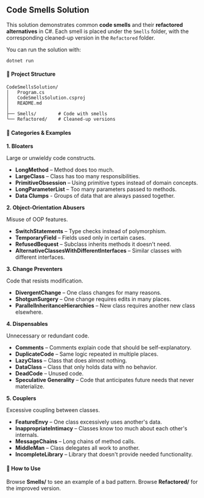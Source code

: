 ﻿## Code Smells Solution

This solution demonstrates common **code smells** and their **refactored alternatives** in C#.
Each smell is placed under the `Smells` folder, with the corresponding cleaned-up version in the `Refactored` folder.

You can run the solution with:

    dotnet run

#### 📂 Project Structure

    CodeSmellsSolution/
    │   Program.cs
    │   CodeSmellsSolution.csproj
    │   README.md
    │
    ├── Smells/        # Code with smells
    └── Refactored/    # Cleaned-up versions


#### 🧭 Categories & Examples

**1. Bloaters**

Large or unwieldy code constructs.
- **LongMethod** – Method does too much.
- **LargeClass** – Class has too many responsibilities.
- **PrimitiveObsession** – Using primitive types instead of domain concepts.
- **LongParameterList** – Too many parameters passed to methods.
- **Data Clumps** - Groups of data that are always passed together.

**2. Object-Orientation Abusers**

Misuse of OOP features.
- **SwitchStatements** – Type checks instead of polymorphism.
- **TemporaryField** – Fields used only in certain cases.
- **RefusedBequest** – Subclass inherits methods it doesn't need.
- **AlternativeClassesWithDifferentInterfaces** – Similar classes with different interfaces.

**3. Change Preventers**

Code that resists modification.
- **DivergentChange** – One class changes for many reasons.
- **ShotgunSurgery** – One change requires edits in many places.
- **ParallelInheritanceHierarchies** – New class requires another new class elsewhere.

**4. Dispensables**

Unnecessary or redundant code.
- **Comments** – Comments explain code that should be self-explanatory.
- **DuplicateCode** – Same logic repeated in multiple places.
- **LazyClass** – Class that does almost nothing.
- **DataClass** – Class that only holds data with no behavior.
- **DeadCode** – Unused code.
- **Speculative Generality** – Code that anticipates future needs that never materialize.

**5. Couplers**

Excessive coupling between classes.
- **FeatureEnvy** – One class excessively uses another's data.
- **InappropriateIntimacy** – Classes know too much about each other's internals.
- **MessageChains** – Long chains of method calls.
- **MiddleMan** – Class delegates all work to another.
- **IncompleteLibrary** – Library that doesn't provide needed functionality.

#### 🚀 How to Use

Browse **Smells/** to see an example of a bad pattern.
Browse **Refactored/** for the improved version.
